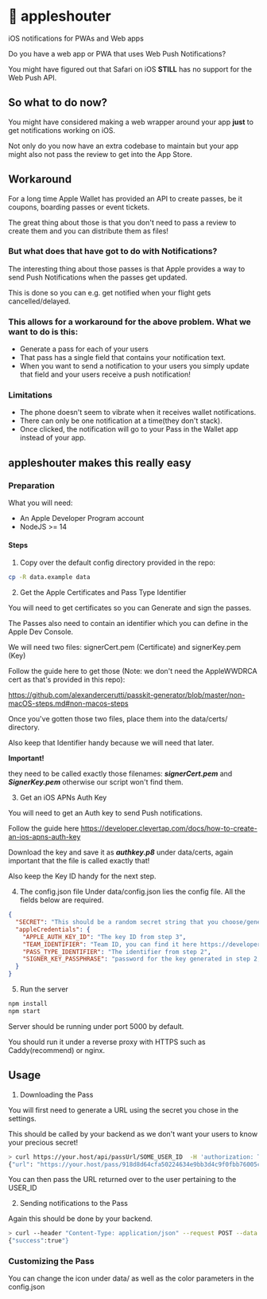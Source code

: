 # 📣 appleshouter
iOS notifications for PWAs and Web apps

Do you have a web app or PWA that uses Web Push Notifications?

You might have figured out that Safari on iOS **STILL** has no support for the Web Push API.

## So what to do now?
You might have considered making a web wrapper around your app **just** to get notifications working on iOS.

Not only do you now have an extra codebase to maintain but your app might also not pass the review to get into the App Store.

## Workaround
For a long time Apple Wallet has provided an API to create passes, be it coupons, boarding passes or event tickets.

The great thing about those is that you don't need to pass a review to create them and you can distribute them as files!

### But what does that have got to do with Notifications?
The interesting thing about those passes is that Apple provides a way to send Push Notifications when the passes get updated.

This is done so you can e.g. get notified when your flight gets cancelled/delayed.

### This allows for a workaround for the above problem. What we want to do is this:
- Generate a pass for each of your users
- That pass has a single field that contains your notification text.
- When you want to send a notification to your users you simply update that field and your users receive a push notification!

### Limitations
- The phone doesn't seem to vibrate when it receives wallet notifications.
- There can only be one notification at a time(they don't stack).
- Once clicked, the notification will go to your Pass in the Wallet app instead of your app.

## appleshouter makes this really easy

### Preparation
What you will need:
- An Apple Developer Program account
- NodeJS >= 14

#### Steps
1. Copy over the default config directory provided in the repo:
```bash
cp -R data.example data
```

2. Get the Apple Certificates and Pass Type Identifier

You will need to get certificates so you can Generate and sign the passes.

The Passes also need to contain an identifier which you can define in the Apple Dev Console.

We will need two files: signerCert.pem (Certificate) and signerKey.pem (Key)

Follow the guide here to get those (Note: we don't need the AppleWWDRCA cert as that's provided in this repo):

https://github.com/alexandercerutti/passkit-generator/blob/master/non-macOS-steps.md#non-macos-steps

Once you've gotten those two files, place them into the data/certs/ directory.

Also keep that Identifier handy because we will need that later.

**Important!**

they need to be called exactly those filenames: **_signerCert.pem_** and **_SignerKey.pem_** otherwise our script won't find them.

3. Get an iOS APNs Auth Key

You will need to get an Auth key to send Push notifications.

Follow the guide here https://developer.clevertap.com/docs/how-to-create-an-ios-apns-auth-key

Download the key and save it as **_authkey.p8_** under data/certs, again important that the file is called exactly that!

Also keep the Key ID handy for the next step.

4. The config.json file
Under data/config.json lies the config file. All the fields below are required.
```json
{
  "SECRET": "This should be a random secret string that you choose/generate yourself.",
  "appleCredentials": {
    "APPLE_AUTH_KEY_ID": "The key ID from step 3",
    "TEAM_IDENTIFIER": "Team ID, you can find it here https://developer.apple.com/account/#/membership/",
    "PASS_TYPE_IDENTIFIER": "The identifier from step 2",
    "SIGNER_KEY_PASSPHRASE": "password for the key generated in step 2, just put null if you didn't choose a password"
  }
}
```
5. Run the server
```bash
npm install
npm start
```
Server should be running under port 5000 by default.

You should run it under a reverse proxy with HTTPS such as Caddy(recommend) or nginx.

## Usage

1. Downloading the Pass

You will first need to generate a URL using the secret you chose in the settings.

This should be called by your backend as we don't want your users to know your precious secret!

```bash
> curl https://your.host/api/passUrl/SOME_USER_ID  -H 'authorization: Token YOUR_SECRET_TOKEN'
{"url": "https://your.host/pass/918d8d64cfa50224634e9bb3d4c9f0fbb76005c4aab1239cb834d5f9151684ba0a21db24498cacef4fe7a405336e2.pkpass"}
```
You can then pass the URL returned over to the user pertaining to the USER_ID

2. Sending notifications to the Pass

Again this should be done by your backend.

```bash
> curl --header "Content-Type: application/json" --request POST --data '{"text":"hello world"}' https://your.host/api/sendNotification/SOME_USER_ID -H 'authorization: Token YOUR_SECRET_TOKEN'
{"success":true"}
```

### Customizing the Pass
You can change the icon under data/ as well as the color parameters in the config.json
